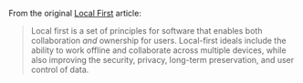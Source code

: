 From the original [Local First](https://www.inkandswitch.com/essay/local-first/) article:

> Local first is a set of principles for software that enables both collaboration *and* ownership for users. Local-first ideals include the ability to work offline and collaborate across multiple devices, while also improving the security, privacy, long-term preservation, and user control of data.

